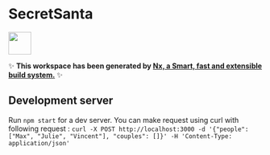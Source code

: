 # SecretSanta

<a alt="Nx logo" href="https://nx.dev" target="_blank" rel="noreferrer"><img src="https://raw.githubusercontent.com/nrwl/nx/master/images/nx-logo.png" width="45"></a>

✨ **This workspace has been generated by [Nx, a Smart, fast and extensible build system.](https://nx.dev)** ✨

## Development server

Run `npm start` for a dev server.
You can make request using curl with following request :
`curl -X POST http://localhost:3000 -d '{"people": ["Max", "Julie", "Vincent"], "couples": []}' -H 'Content-Type: application/json'`
